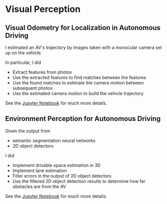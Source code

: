 # Visual Perception

## Visual Odometry for Localization in Autonomous Driving
I estimated an AV's trajectory by images taken with a monocular camera set up on the vehicle. 

In particular, I did
- Extract features from photos
- Use the extracted features to find matches between the features
- Use the found matches to estimate the camera motion between subsequent photos
- Use the estimated camera motion to build the vehicle trajectory

See the [Jupyter Notebook](Visual%20Odometry/Visual%20Odometry%20for%20Localization%20in%20Autonomous%20Driving.ipynb) for much more details.

## Environment Perception for Autonomous Driving
Given the output from 
- semantic segmentation neural networks
- 2D object detectors

I did
- Implement drivable space estimation in 3D
- Implement lane estimation
- Filter errors in the output of 2D object detectors
- Use the filtered 2D object detection results to determine how far obstacles are from the AV

See the [Jupyter Notebook](Environment%20Perception/Environment%20Perception%20For%20Self-Driving%20Cars%20-%20Learner%20-%20v1.ipynb) for much more details.
